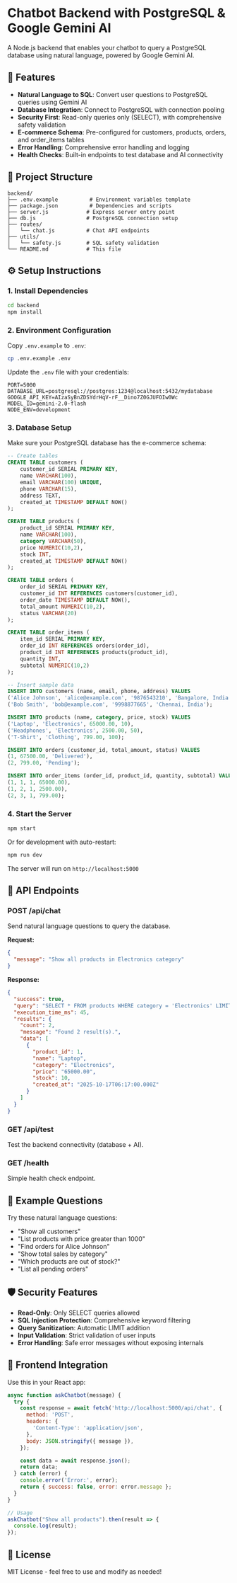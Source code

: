 # Chatbot Backend with PostgreSQL & Google Gemini AI

A Node.js backend that enables your chatbot to query a PostgreSQL database using natural language, powered by Google Gemini AI.

## 🚀 Features

- **Natural Language to SQL**: Convert user questions to PostgreSQL queries using Gemini AI
- **Database Integration**: Connect to PostgreSQL with connection pooling
- **Security First**: Read-only queries only (SELECT), with comprehensive safety validation
- **E-commerce Schema**: Pre-configured for customers, products, orders, and order_items tables
- **Error Handling**: Comprehensive error handling and logging
- **Health Checks**: Built-in endpoints to test database and AI connectivity

## 📁 Project Structure

```
backend/
├── .env.example          # Environment variables template
├── package.json          # Dependencies and scripts
├── server.js            # Express server entry point
├── db.js                # PostgreSQL connection setup
├── routes/
│   └── chat.js          # Chat API endpoints
├── utils/
│   └── safety.js        # SQL safety validation
└── README.md            # This file
```

## ⚙️ Setup Instructions

### 1. Install Dependencies

```bash
cd backend
npm install
```

### 2. Environment Configuration

Copy `.env.example` to `.env`:

```bash
cp .env.example .env
```

Update the `.env` file with your credentials:

```env
PORT=5000
DATABASE_URL=postgresql://postgres:1234@localhost:5432/mydatabase
GOOGLE_API_KEY=AIzaSyBnZDSYdrHqV-rF__Dino7Z0GJUFOIw0Wc
MODEL_ID=gemini-2.0-flash
NODE_ENV=development
```

### 3. Database Setup

Make sure your PostgreSQL database has the e-commerce schema:

```sql
-- Create tables
CREATE TABLE customers (
    customer_id SERIAL PRIMARY KEY,
    name VARCHAR(100),
    email VARCHAR(100) UNIQUE,
    phone VARCHAR(15),
    address TEXT,
    created_at TIMESTAMP DEFAULT NOW()
);

CREATE TABLE products (
    product_id SERIAL PRIMARY KEY,
    name VARCHAR(100),
    category VARCHAR(50),
    price NUMERIC(10,2),
    stock INT,
    created_at TIMESTAMP DEFAULT NOW()
);

CREATE TABLE orders (
    order_id SERIAL PRIMARY KEY,
    customer_id INT REFERENCES customers(customer_id),
    order_date TIMESTAMP DEFAULT NOW(),
    total_amount NUMERIC(10,2),
    status VARCHAR(20)
);

CREATE TABLE order_items (
    item_id SERIAL PRIMARY KEY,
    order_id INT REFERENCES orders(order_id),
    product_id INT REFERENCES products(product_id),
    quantity INT,
    subtotal NUMERIC(10,2)
);

-- Insert sample data
INSERT INTO customers (name, email, phone, address) VALUES
('Alice Johnson', 'alice@example.com', '9876543210', 'Bangalore, India'),
('Bob Smith', 'bob@example.com', '9998877665', 'Chennai, India');

INSERT INTO products (name, category, price, stock) VALUES
('Laptop', 'Electronics', 65000.00, 10),
('Headphones', 'Electronics', 2500.00, 50),
('T-Shirt', 'Clothing', 799.00, 100);

INSERT INTO orders (customer_id, total_amount, status) VALUES
(1, 67500.00, 'Delivered'),
(2, 799.00, 'Pending');

INSERT INTO order_items (order_id, product_id, quantity, subtotal) VALUES
(1, 1, 1, 65000.00),
(1, 2, 1, 2500.00),
(2, 3, 1, 799.00);
```

### 4. Start the Server

```bash
npm start
```

Or for development with auto-restart:

```bash
npm run dev
```

The server will run on `http://localhost:5000`

## 🔌 API Endpoints

### POST /api/chat

Send natural language questions to query the database.

**Request:**
```json
{
  "message": "Show all products in Electronics category"
}
```

**Response:**
```json
{
  "success": true,
  "query": "SELECT * FROM products WHERE category = 'Electronics' LIMIT 100",
  "execution_time_ms": 45,
  "results": {
    "count": 2,
    "message": "Found 2 result(s).",
    "data": [
      {
        "product_id": 1,
        "name": "Laptop",
        "category": "Electronics",
        "price": "65000.00",
        "stock": 10,
        "created_at": "2025-10-17T06:17:00.000Z"
      }
    ]
  }
}
```

### GET /api/test

Test the backend connectivity (database + AI).

### GET /health

Simple health check endpoint.

## 💬 Example Questions

Try these natural language questions:

- "Show all customers"
- "List products with price greater than 1000"
- "Find orders for Alice Johnson"
- "Show total sales by category"
- "Which products are out of stock?"
- "List all pending orders"

## 🛡️ Security Features

- **Read-Only**: Only SELECT queries allowed
- **SQL Injection Protection**: Comprehensive keyword filtering
- **Query Sanitization**: Automatic LIMIT addition
- **Input Validation**: Strict validation of user inputs
- **Error Handling**: Safe error messages without exposing internals

## 🔧 Frontend Integration

Use this in your React app:

```javascript
async function askChatbot(message) {
  try {
    const response = await fetch('http://localhost:5000/api/chat', {
      method: 'POST',
      headers: {
        'Content-Type': 'application/json',
      },
      body: JSON.stringify({ message }),
    });

    const data = await response.json();
    return data;
  } catch (error) {
    console.error('Error:', error);
    return { success: false, error: error.message };
  }
}

// Usage
askChatbot("Show all products").then(result => {
  console.log(result);
});
```

## 📜 License

MIT License - feel free to use and modify as needed!
